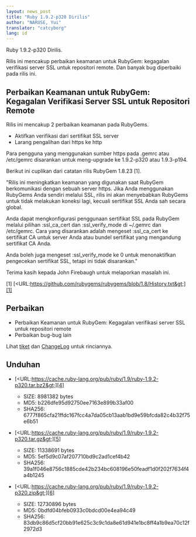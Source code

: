 ```yaml
---
layout: news_post
title: "Ruby 1.9.2-p320 Dirilis"
author: "NARUSE, Yui"
translator: "catcyborg"
lang: id
---
```


Ruby 1.9.2-p320 Dirilis.

Rilis ini mencakup perbaikan keamanan untuk RubyGem: kegagalan verifikasi server SSL
untuk repositori remote. Dan banyak bug diperbaiki pada rilis ini.

## Perbaikan Keamanan untuk RubyGem: Kegagalan Verifikasi Server SSL untuk Repositori Remote

Rilis ini mencakup 2 perbaikan keamanan pada RubyGems.

* Aktifkan verifikasi dari sertifikat SSL server
* Larang pengalihan dari https ke http

Para pengguna yang menggunakan sumber https pada .gemrc atau /etc/gemrc disarankan
untuk meng-upgrade ke 1.9.2-p320 atau 1.9.3-p194.

Berikut ini cuplikan dari catatan rilis RubyGem 1.8.23 \[1\].

\"Rilis ini meningkatkan keamanan yang digunakan saat RubyGem berkomunikasi dengan
sebuah server https. Jika Anda menggunakan RubyGems Anda sendiri melalui SSL, rilis ini
akan menyebabkan RubyGems untuk tidak melakukan koneksi lagi, kecuali sertifikat SSL
Anda sah secara global.

Anda dapat mengkonfigurasi penggunaan sertifikat SSL pada RubyGem melalui pilihan
:ssl\_ca\_cert dan :ssl\_verify\_mode di ~/.gemrc dan
/etc/gemrc. Cara yang disarankan adalah mengeset :ssl\_ca\_cert ke sertifikat CA
untuk server Anda atau bundel sertifikat yang mengandung sertifikat CA Anda.

Anda boleh juga mengeset :ssl\_verify\_mode ke 0 untuk menonaktifkan pengecekan
sertifikat SSL, tetapi ini tidak disarankan.\"

Terima kasih kepada John Firebaugh untuk melaporkan masalah ini.

\[1\]
[&lt;URL:https://github.com/rubygems/rubygems/blob/1.8/History.txt&gt;][1]

## Perbaikan

* Perbaikan Keamanan untuk RubyGem: Kegagalan verifikasi server SSL untuk repositori
  remote
* Perbaikan bug-bug lain

Lihat [tiket][2] dan [ChangeLog][3] untuk rinciannya.

## Unduhan

* [&lt;URL:https://cache.ruby-lang.org/pub/ruby/1.9/ruby-1.9.2-p320.tar.bz2&gt;][4]
  * SIZE: 8981382 bytes
  * MD5: b226dfe95d92750ee7163e899b33af00
  * SHA256:
    6777f865cfa21ffdc167fcc4a7da05cb13aab1bd9e59bfcda82c4b32f75e6b51

* [&lt;URL:https://cache.ruby-lang.org/pub/ruby/1.9/ruby-1.9.2-p320.tar.gz&gt;][5]
  * SIZE: 11338691 bytes
  * MD5: 5ef5d9c07af207710bd9c2ad1cef4b42
  * SHA256:
    39a1f046e8756c1885cde42b234bc608196e50feadf1d0f202f7634f4a4b1245

* [&lt;URL:https://cache.ruby-lang.org/pub/ruby/1.9/ruby-1.9.2-p320.zip&gt;][6]
  * SIZE: 12730896 bytes
  * MD5: 0bdfd04bfeb0933c0bdcd00e4ea94c49
  * SHA256:
    83db9c86d5cf20bb91e625c3c9c1da8e61d941e1bc8ff4a1b9ea70c12f2972d3



[1]: https://github.com/rubygems/rubygems/blob/1.8/History.txt
[2]: https://bugs.ruby-lang.org/projects/ruby-192/issues?set_filter=1&amp;status_id=5
[3]: http://svn.ruby-lang.org/repos/ruby/tags/v1_9_2_320/ChangeLog
[4]: https://cache.ruby-lang.org/pub/ruby/1.9/ruby-1.9.2-p320.tar.bz2
[5]: https://cache.ruby-lang.org/pub/ruby/1.9/ruby-1.9.2-p320.tar.gz
[6]: https://cache.ruby-lang.org/pub/ruby/1.9/ruby-1.9.2-p320.zip

